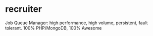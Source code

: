 recruiter
=========

Job Queue Manager: high performance, high volume, persistent, fault tolerant. 100% PHP/MongoDB, 100% Awesome
